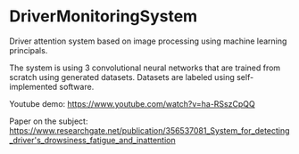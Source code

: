 # DriverMonitoringSystem
Driver attention system based on image processing using machine learning principals.

The system is using 3 convolutional neural networks that are trained from scratch using generated datasets. Datasets are labeled using self-implemented software.

Youtube demo: https://www.youtube.com/watch?v=ha-RSszCpQQ

Paper on the subject: https://www.researchgate.net/publication/356537081_System_for_detecting_driver's_drowsiness_fatigue_and_inattention
